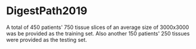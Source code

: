 # DigestPath2019
A total of 450 patients' 750 tissue slices of an average size of 3000x3000 was be provided as the training set. Also another 150 patients' 250 tissues were provided as the testing set. 


